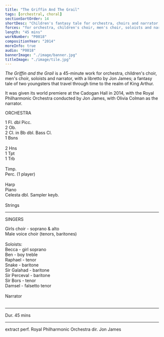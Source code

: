 ```yaml
---
title: "The Griffin And The Grail"
tags: [orchestral, choral]
sectionSortOrder: 14
shortDesc: "Children's fantasy tale for orchestra, choirs and narrator, with a libretto by Jon James"
forces: "for orchestra, children's choir, men's choir, soloists and narrator"
length: "45 mins"
workNumber: "P0018"
compositionYear: "2014"
moreInfo: true
audio: "P0018"
bannerImage: "./image/banner.jpg"
titleImage: "./image/tile.jpg"
---
```


<div class="pdMainContent">
    <p>
        <i>The Griffin and the Grail</i> is a 45-minute work for orchestra, children's choir, men's choir, soloists and narrator, with a libretto by Jon James; a fantasy tale of two youngsters that travel through time to the realm of King Arthur.
    </p>
    <p>
        It was given its world premiere at the Cadogan Hall in 2014, with the Royal Philharmonic Orchestra conducted by Jon James, with Olivia Colman as the narrator.
    </p>
</div>

<div class="pdSidebar">
    <div class="pdSidebarSection">
        <div class="pdSidebarSectionTitle" style="color: #{{ projectColour }}">ORCHESTRA</div>
        <p>
            1 Fl. dbl Picc.<br />
            2 Ob.<br />
            2 Cl. in Bb dbl. Bass Cl.<br />
            1 Bsns<br />
            <br />
            2 Hns<br />
            1 Tpt<br />
            1 Trb<br />
            <br />
            Timp.<br />
            Perc. (1 player)<br />
            <br />
            Harp<br />
            Piano<br />
            Celesta dbl. Sampler keyb.<br />
            <br />
            Strings
        </p>
    </div>
    <hr />
    <div class="pdSidebarSection">
        <div class="pdSidebarSectionTitle" style="color: #{{ projectColour }}">SINGERS</div>
        <p>
            Girls choir - soprano & alto<br />
            Male voice choir (tenors, baritones)<br />
            <br />
            Soloists:<br />
            Becca - girl soprano<br />
            Ben - boy treble<br />
            Raphael - tenor<br />
            Snake - baritone<br />
            Sir Galahad - baritone<br />
            Sir Perceval - baritone<br />
            Sir Bors - tenor<br />
            Damsel - falsetto tenor<br />
            <br/>
            Narrator
            <br/>
            <br/>
        </p>
    </div>
    <hr />
    <p>Dur. 45 mins</p>
    <hr />
    <p>extract perf. Royal Philharmonic Orchestra dir. Jon James</p>
</div>

